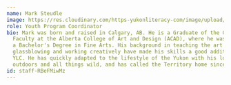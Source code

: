 ```yaml
---
name: Mark Steudle
image: https://res.cloudinary.com/https-yukonliteracy-com/image/upload/q_35/v1648534655/screen-shot-2021-09-29-at-11.45.49-am_rk9bqr.png
role: Youth Program Coordinator
bio: Mark was born and raised in Calgary, AB. He is a Graduate of the Glass
  Faculty at the Alberta College of Art and Design (ACAD), where he was granted
  a Bachelor's Degree in Fine Arts. His background in teaching the art of
  glassblowing and working creatively have made his skills a good addition at
  YLC. He has quickly adapted to the lifestyle of the Yukon with his love of the
  outdoors and all things wild, and has called the Territory home since 2013.
id: staff-RBeFMiwMz
---
```


